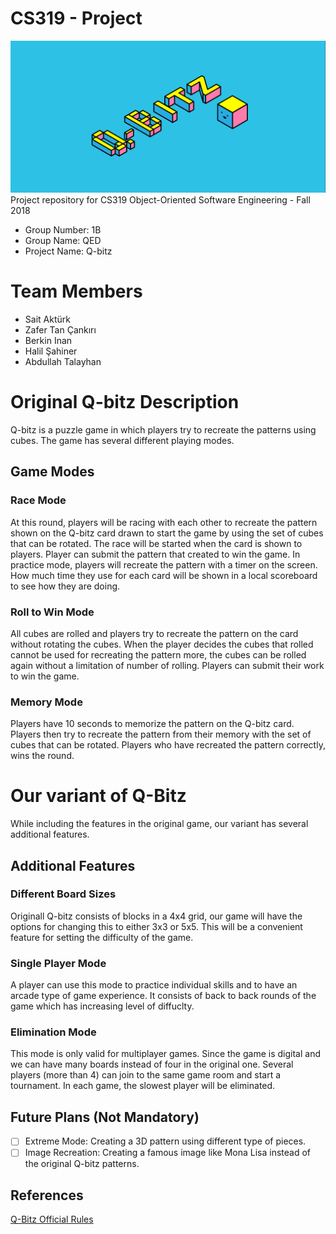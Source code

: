 # CS319 - Project
![image](img/Artboard_3@4x.png)
Project repository for CS319 Object-Oriented Software Engineering - Fall 2018  
- Group Number: 1B  
- Group Name: QED  
- Project Name: Q-bitz

# Team Members
- Sait Aktürk  
- Zafer Tan Çankırı  
- Berkin Inan  
- Halil Şahiner  
- Abdullah Talayhan

# Original Q-bitz Description
 Q-bitz is a puzzle game in which players try to recreate the patterns using cubes.
The game has several different playing modes. 

## Game Modes

### Race Mode

At this round, players will be racing with each other to recreate the pattern shown on the Q-bitz card drawn to start the game by using the set of cubes that can be rotated. The race will be started when the card is shown to players. Player can submit the pattern that created to win the game. In practice mode, players will recreate the pattern with a timer on the screen. How much time they use for each card will be shown in a local scoreboard to see how they are doing.

  

### Roll to Win Mode

All cubes are rolled and players try to recreate the pattern on the card without rotating the cubes. When the player decides the cubes that rolled cannot be used for recreating the pattern more, the cubes can be rolled again without a limitation of number of rolling. Players can submit their work to win the game.

  
### Memory Mode

Players have 10 seconds to memorize the pattern on the Q-bitz card. Players then try to recreate the pattern from their memory with the set of cubes that can be rotated. Players who have recreated the pattern correctly, wins the round.

# Our variant of Q-Bitz
While including the features in the original game, our variant has several additional features.

## Additional Features
### Different Board Sizes
Originall Q-bitz consists of blocks in a 4x4 grid, our game will have the options for changing this to either 3x3 or 5x5. This will be a convenient feature for setting the difficulty of the game.
### Single Player Mode
A player can use this mode to practice individual skills and to have an arcade type of game experience. It consists of back to back rounds of the game which has increasing level of diffuclty.
### Elimination Mode
This mode is only valid for multiplayer games. Since the game is digital and we can have many boards instead of four in the original one. Several players (more than 4) can join to the same game room and start a tournament. In each game, the slowest player will be eliminated.

## Future Plans (Not Mandatory)

 - [ ] Extreme Mode: Creating a 3D pattern using different type of pieces.
 - [ ] Image Recreation: Creating a famous image like Mona Lisa instead of the original Q-bitz patterns. 

## References
[Q-Bitz Official Rules
](http://www.boardgamecapital.com/game_rules/q-bitz.pdf)
